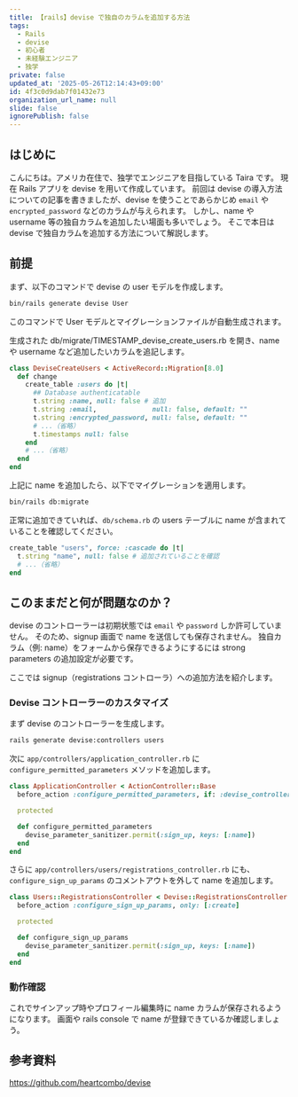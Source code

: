 ```yaml
---
title: 【rails】devise で独自のカラムを追加する方法
tags:
  - Rails
  - devise
  - 初心者
  - 未経験エンジニア
  - 独学
private: false
updated_at: '2025-05-26T12:14:43+09:00'
id: 4f3c0d9dab7f01432e73
organization_url_name: null
slide: false
ignorePublish: false
---
```


## はじめに

こんにちは。アメリカ在住で、独学でエンジニアを目指している Taira です。
現在 Rails アプリを devise を用いて作成しています。
前回は devise の導入方法についての記事を書きましたが、devise を使うことであらかじめ `email` や `encrypted_password` などのカラムが与えられます。
しかし、name や username 等の独自カラムを追加したい場面も多いでしょう。
そこで本日は devise で独自カラムを追加する方法について解説します。

## 前提

まず、以下のコマンドで devise の user モデルを作成します。

```bash
bin/rails generate devise User
```

このコマンドで User モデルとマイグレーションファイルが自動生成されます。

生成された db/migrate/TIMESTAMP_devise_create_users.rb を開き、name や username など追加したいカラムを追記します。

```ruby
class DeviseCreateUsers < ActiveRecord::Migration[8.0]
  def change
    create_table :users do |t|
      ## Database authenticatable
      t.string :name, null: false # 追加
      t.string :email,              null: false, default: ""
      t.string :encrypted_password, null: false, default: ""
      # ...（省略）
      t.timestamps null: false
    end
    # ...（省略）
  end
end
```

上記に name を追加したら、以下でマイグレーションを適用します。

```bash
bin/rails db:migrate
```

正常に追加できていれば、`db/schema.rb` の users テーブルに name が含まれていることを確認してください。

```ruby
create_table "users", force: :cascade do |t|
  t.string "name", null: false # 追加されていることを確認
  # ...（省略）
end
```

## このままだと何が問題なのか？

devise のコントローラーは初期状態では `email` や `password` しか許可していません。
そのため、signup 画面で name を送信しても保存されません。
独自カラム（例: name）をフォームから保存できるようにするには strong parameters の追加設定が必要です。

ここでは signup（registrations コントローラ）への追加方法を紹介します。

### Devise コントローラーのカスタマイズ

まず devise のコントローラーを生成します。

```bash
rails generate devise:controllers users
```

次に `app/controllers/application_controller.rb` に `configure_permitted_parameters` メソッドを追加します。

```ruby
class ApplicationController < ActionController::Base
  before_action :configure_permitted_parameters, if: :devise_controller?

  protected

  def configure_permitted_parameters
    devise_parameter_sanitizer.permit(:sign_up, keys: [:name])
  end
end
```

さらに `app/controllers/users/registrations_controller.rb` にも、`configure_sign_up_params` のコメントアウトを外して name を追加します。

```ruby
class Users::RegistrationsController < Devise::RegistrationsController
  before_action :configure_sign_up_params, only: [:create]

  protected

  def configure_sign_up_params
    devise_parameter_sanitizer.permit(:sign_up, keys: [:name])
  end
end
```

### 動作確認

これでサインアップ時やプロフィール編集時に name カラムが保存されるようになります。
画面や rails console で name が登録できているか確認しましょう。

## 参考資料

https://github.com/heartcombo/devise
